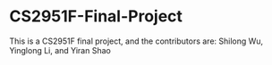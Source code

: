 # CS2951F-Final-Project
This is a CS2951F final project, and the contributors are: Shilong Wu, Yinglong Li, and Yiran Shao
